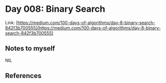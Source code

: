 # Day 008: Binary Search

Link: [https://medium.com/100-days-of-algorithms/day-8-binary-search-842f3b700555](https://medium.com/100-days-of-algorithms/day-8-binary-search-842f3b700555)

## Notes to myself
NIL

## References
